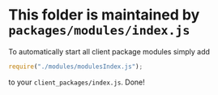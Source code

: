 # This folder is maintained by `packages/modules/index.js`

To automatically start all client package modules simply add

```js
require("./modules/modulesIndex.js");
```

to your `client_packages/index.js`. Done!